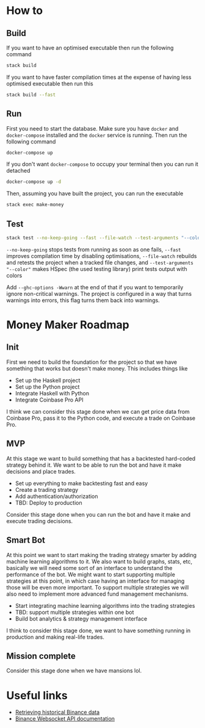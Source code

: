 # How to

## Build

If you want to have an optimised executable then run the following command

```bash
stack build
```

If you want to have faster compilation times at the expense of having less optimised executable then run this

```bash
stack build --fast
```

## Run

First you need to start the database. Make sure you have `docker` and `docker-compose` installed and the `docker` service is running. Then run the following command

```bash
docker-compose up
```

If you don't want `docker-compose` to occupy your terminal then you can run it detached

```bash
docker-compose up -d
```

Then, assuming you have built the project, you can run the executable

```bash
stack exec make-money
```

## Test

```bash
stack test --no-keep-going --fast --file-watch --test-arguments "--color"
```

`--no-keep-going` stops tests from running as soon as one fails, `--fast` improves compilation time by disabling optimisations, `--file-watch` rebuilds and retests the project when a tracked file changes, and `--test-arguments "--color"` makes HSpec (the used testing library) print tests output with colors

Add `--ghc-options -Wwarn` at the end of that if you want to temporarily ignore non-critical warnings. The project is configured in a way that turns warnings into errors, this flag turns them back into warnings.

# Money Maker Roadmap

## Init

First we need to build the foundation for the project so that we have something that works but doesn't make money. This includes things like
- Set up the Haskell project
- Set up the Python project
- Integrate Haskell with Python
- Integrate Coinbase Pro API

I think we can consider this stage done when we can get price data from Coinbase Pro, pass it to the Python code, and execute a trade on Coinbase Pro.

## MVP

At this stage we want to build something that has a backtested hard-coded strategy behind it. We want to be able to run the bot and have it make decisions and place trades.
- Set up everything to make backtesting fast and easy
- Create a trading strategy
- Add authentication/authorization
- TBD: Deploy to production

Consider this stage done when you can run the bot and have it make and execute trading decisions.

## Smart Bot

At this point we want to start making the trading strategy smarter by adding machine learning algorithms to it. We also want to build graphs, stats, etc, basically we will need some sort of an interface to understand the performance of the bot. We might want to start supporting multiple strategies at this point, in which case having an interface for managing those will be even more important. To support multiple strategies we will also need to implement more advanced fund management mechanisms.
- Start integrating machine learning algorithms into the trading strategies
- TBD: support multiple strategies within one bot
- Build bot analytics & strategy management interface

I think to consider this stage done, we want to have something running in production and making real-life trades.

## Mission complete

Consider this stage done when we have mansions lol.

# Useful links
- [Retrieving historical Binance data](https://medium.com/swlh/retrieving-full-historical-data-for-every-cryptocurrency-on-binance-bitmex-using-the-python-apis-27b47fd8137f)
- [Binance Websocket API documentation](https://github.com/binance/binance-spot-api-docs/blob/master/web-socket-streams.md#trade-streams)
